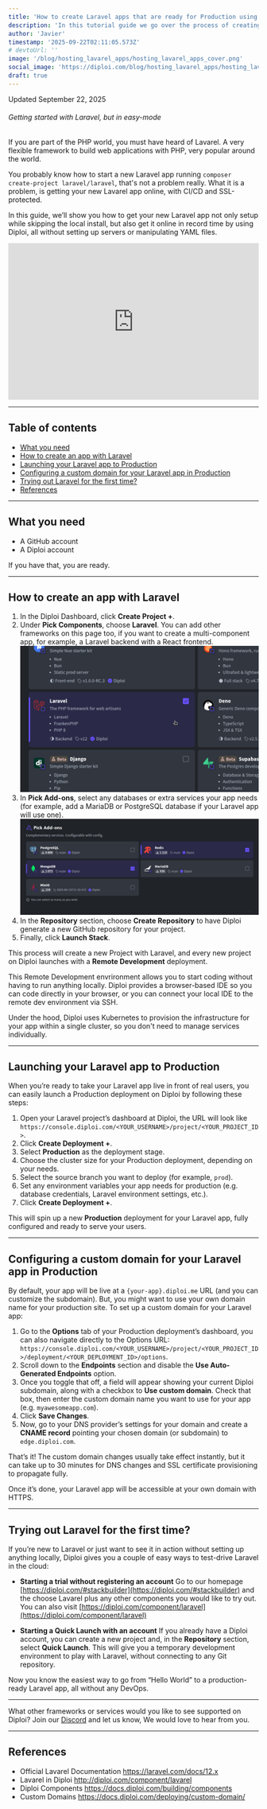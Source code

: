 ```yaml
---
title: 'How to create Laravel apps that are ready for Production using Diploi'
description: 'In this tutorial guide we go over the process of creating and hosting an application using Lavarel in Diploi'
author: 'Javier'
timestamp: '2025-09-22T02:11:05.573Z'
# devtoUrl: ''
image: '/blog/hosting_lavarel_apps/hosting_lavarel_apps_cover.png'
social_image: 'https://diploi.com/blog/hosting_lavarel_apps/hosting_lavarel_apps_og.png'
draft: true
---
```


Updated <time datetime="2025-09-22T03:00:05.000Z">September 22, 2025</time>

###### Getting started with Laravel, but in easy-mode

If you are part of the PHP world, you must have heard of Lavarel. A very flexible framework to build web applications with PHP, very popular around the world.

You probably know how to start a new Laravel app running `composer create-project laravel/laravel`, that's not a problem really. What it is a problem, is getting your new Lavarel app online, with CI/CD and SSL-protected.

In this guide, we’ll show you how to get your new Laravel app not only setup while skipping the local install, but also get it online in record time by using Diploi, all without setting up servers or manipulating YAML files.

<div style="display:flex; justify-content:center; width:100%">
    <iframe width="560" height="315" src="https://www.youtube.com/embed/mNJpQ-_r9rs?si=5W0BvBdBgpGN-edw" title="Launching a Lavarel app with Diploi" frameborder="0" allow="accelerometer; autoplay; clipboard-write; encrypted-media; gyroscope; picture-in-picture; web-share" referrerpolicy="strict-origin-when-cross-origin" allowfullscreen></iframe>
</div>

---

## Table of contents

- [What you need](#what-you-need)
- [How to create an app with Laravel](#how-to-create-an-app-with-laravel)
- [Launching your Laravel app to Production](#launching-your-laravel-app-to-production)
- [Configuring a custom domain for your Laravel app in Production](#configuring-a-custom-domain-for-your-laravel-app-in-production)
- [Trying out Laravel for the first time?](#trying-out-laravel-for-the-first-time)
- [References](#references)

---

## What you need

- A GitHub account
- A Diploi account

If you have that, you are ready.

---

## How to create an app with Laravel

1.  In the Diploi Dashboard, click **Create Project +**.
2.  Under **Pick Components**, choose **Laravel**. You can add other frameworks on this page too, if you want to create a multi-component app, for example, a Laravel backend with a React frontend.
   ![Selecting the Lavarel component](selecting-the-lavarel-component.png)
3.  In **Pick Add-ons**, select any databases or extra services your app needs (for example, add a MariaDB or PostgreSQL database if your Laravel app will use one).
   ![Adding a database to Lavarel](adding-a-database-to-lavarel.png)
4.  In the **Repository** section, choose **Create Repository** to have Diploi generate a new GitHub repository for your project.
5.  Finally, click **Launch Stack**.

This process will create a new Project with Laravel, and every new project on Diploi launches with a **Remote Development** deployment.

This Remote Development envrironment allows you to start coding without having to run anything locally. Diploi provides a browser-based IDE so you can code directly in your browser, or you can connect your local IDE to the remote dev environment via SSH.

Under the hood, Diploi uses Kubernetes to provision the infrastructure for your app within a single cluster, so you don't need to manage services individually.

---

## Launching your Laravel app to Production

When you’re ready to take your Laravel app live in front of real users, you can easily launch a Production deployment on Diploi by following these steps:

1. Open your Laravel project’s dashboard at Diploi, the URL will look like `https://console.diploi.com/<YOUR_USERNAME>/project/<YOUR_PROJECT_ID>`.
2. Click **Create Deployment +**.
3. Select **Production** as the deployment stage.
4. Choose the cluster size for your Production deployment, depending on your needs.
5. Select the source branch you want to deploy (for example, `prod`).
6. Set any environment variables your app needs for production (e.g. database credentials, Laravel environment settings, etc.).
7. Click **Create Deployment +**.

This will spin up a new **Production** deployment for your Laravel app, fully configured and ready to serve your users.

---

## Configuring a custom domain for your Laravel app in Production

By default, your app will be live at a `{your-app}.diploi.me` URL (and you can customize the subdomain). But, you might want to use your own domain name for your production site. To set up a custom domain for your Laravel app:

1. Go to the **Options** tab of your Production deployment’s dashboard, you can also navigate directly to the Options URL:
   `https://console.diploi.com/<YOUR_USERNAME>/project/<YOUR_PROJECT_ID>/deployment/<YOUR_DEPLOYMENT_ID>/options`.
2. Scroll down to the **Endpoints** section and disable the **Use Auto-Generated Endpoints** option.
3. Once you toggle that off, a field will appear showing your current Diploi subdomain, along with a checkbox to **Use custom domain**. Check that box, then enter the custom domain name you want to use for your app (e.g. `myawesomeapp.com`).
4. Click **Save Changes**.
5. Now, go to your DNS provider’s settings for your domain and create a **CNAME record** pointing your chosen domain (or subdomain) to `edge.diploi.com`.

That’s it! The custom domain changes usually take effect instantly, but it can take up to 30 minutes for DNS changes and SSL certificate provisioning to propagate fully.

Once it’s done, your Laravel app will be accessible at your own domain with HTTPS.

---

## Trying out Laravel for the first time?

If you’re new to Laravel or just want to see it in action without setting up anything locally, Diploi gives you a couple of easy ways to test-drive Laravel in the cloud:

- **Starting a trial without registering an account**
   Go to our homepage [https://diploi.com/#stackbuilder](https://diploi.com/#stackbuilder) and the choose Lavarel plus any other components you would like to try out. You can also visit [https://diploi.com/component/laravel](https://diploi.com/component/laravel)

- **Starting a Quick Launch with an account**
   If you already have a Diploi account, you can create a new project and, in the **Repository** section, select **Quick Launch**. This will give you a temporary development environment to play with Laravel, without connecting to any Git repository.

Now you know the easiest way to go from “Hello World” to a production-ready Laravel app, all without any DevOps.

---

What other frameworks or services would you like to see supported on Diploi? Join our [Discord](https://discord.com/invite/vvgQxVjC8G) and let us know, We would love to hear from you.

---

## References

- Official Lavarel Documentation https://laravel.com/docs/12.x
- Lavarel in Diploi http://diploi.com/component/lavarel
- Diploi Components https://docs.diploi.com/building/components
- Custom Domains https://docs.diploi.com/deploying/custom-domain/
